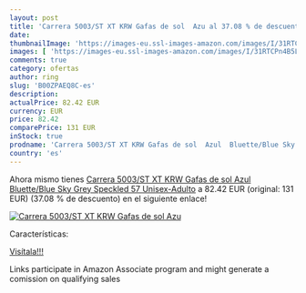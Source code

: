 ```yaml
---
layout: post
title: 'Carrera 5003/ST XT KRW Gafas de sol  Azu al 37.08 % de descuento'
date: 
thumbnailImage: 'https://images-eu.ssl-images-amazon.com/images/I/31RTCPn4B5L._SL200_.jpg'
images: [ 'https://images-eu.ssl-images-amazon.com/images/I/31RTCPn4B5L._SL200_.jpg' ]
comments: true
category: ofertas
author: ring
slug: 'B00ZPAEQ8C-es'
description:
actualPrice: 82.42 EUR
currency: EUR
price: 82.42
comparePrice: 131 EUR
inStock: true
prodname: 'Carrera 5003/ST XT KRW Gafas de sol  Azul  Bluette/Blue Sky Grey Speckled   57 Unisex-Adulto'
country: 'es'
---
```


Ahora mismo tienes [Carrera 5003/ST XT KRW Gafas de sol  Azul  Bluette/Blue Sky Grey Speckled   57 Unisex-Adulto](https://www.amazon.es/dp/B00ZPAEQ8C/?tag=tolees-21) a 82.42 EUR (original: 131 EUR) (37.08 %  de descuento) en el siguiente enlace!

[![Carrera 5003/ST XT KRW Gafas de sol  Azu](https://images-eu.ssl-images-amazon.com/images/I/31RTCPn4B5L._SL200_.jpg)](https://www.amazon.es/dp/B00ZPAEQ8C/?tag=tolees-21)

Características:


[Visítala!!!](https://www.amazon.es/dp/B00ZPAEQ8C/?tag=tolees-21)

Links participate in Amazon Associate program and might generate a comission on qualifying sales
